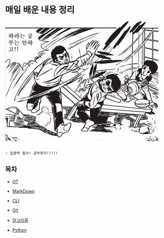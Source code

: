 # 매일 배운 내용 정리

![다운로드](./Readme.assets/%EB%8B%A4%EC%9A%B4%EB%A1%9C%EB%93%9C.jpg)

```
💡 집중력 필수! 공부하자!!!!!
```



## 목차 

* [OT](./ot/OT%20.md)

* [MarkDown](./markdown/MARK%20DOWN.md)

* [CLI](./CLI/CLI%20GUI%20.md)

* [Git](./git/Git%20%EB%B2%84%EC%A0%84%EA%B4%80%EB%A6%AC%20.md)

* [알고리즘](./%EC%95%8C%EA%B3%A0%EB%A6%AC%EC%A6%98%20%EB%AC%B8%EC%A0%9C/README.md)

* [Python](./python/Python.md)

